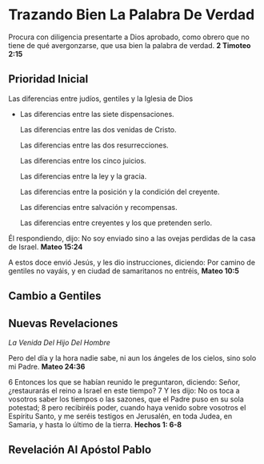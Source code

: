 # Trazando Bien La Palabra De Verdad

Procura con diligencia presentarte a Dios aprobado, como obrero que no tiene de qué avergonzarse, que usa bien la palabra de verdad. **2 Timoteo 2:15**

## Prioridad Inicial

Las diferencias entre judíos, gentiles y la Iglesia de Dios

- Las diferencias entre las siete dispensaciones.
  
  Las diferencias entre las dos venidas de Cristo.
  
  Las diferencias entre las dos resurrecciones.
  
  Las diferencias entre los cinco juicios.
  
  Las diferencias entre la ley y la gracia.
  
  Las diferencias entre la posición y la condición del creyente.
  
  Las diferencias entre salvación y recompensas.
  
  Las diferencias entre creyentes y los que pretenden serlo.

Él respondiendo, dijo: No soy enviado sino a las ovejas perdidas de la casa de Israel. **Mateo 15:24**

A estos doce envió Jesús, y les dio instrucciones, diciendo: Por camino de gentiles no vayáis, y en ciudad de samaritanos no entréis, **Mateo 10:5**



## Cambio a Gentiles



## Nuevas Revelaciones

*La Venida Del Hijo Del Hombre*

Pero del día y la hora nadie sabe, ni aun los ángeles de los cielos, sino solo mi Padre. **Mateo 24:36**

6 Entonces los que se habían reunido le preguntaron, diciendo: Señor, ¿restaurarás el reino a Israel en este tiempo? 7 Y les dijo: No os toca a vosotros saber los tiempos o las sazones, que el Padre puso en su sola potestad; 8 pero recibiréis poder, cuando haya venido sobre vosotros el Espíritu Santo, y me seréis testigos en Jerusalén, en toda Judea, en Samaria, y hasta lo último de la tierra. **Hechos 1: 6-8**



## Revelación Al Apóstol Pablo
